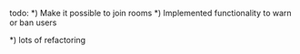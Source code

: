 todo:
*) Make it possible to join rooms
*) Implemented functionality to warn or ban users

*) lots of refactoring
